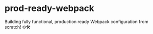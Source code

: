 # prod-ready-webpack
 Building fully functional, production ready Webpack configuration from scratch! ⚙️🛠️
